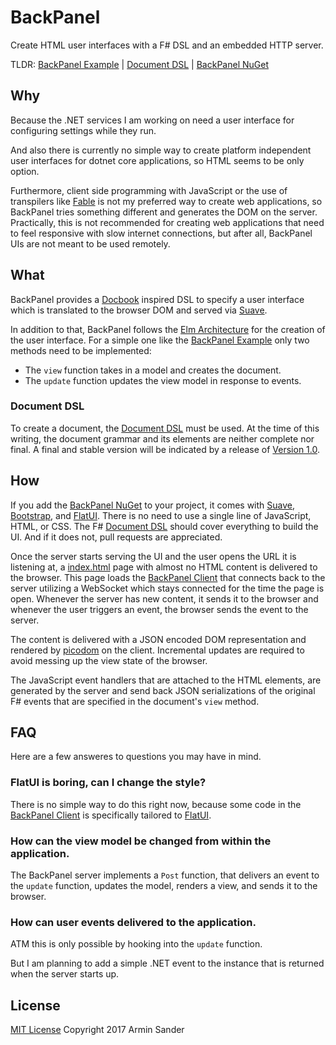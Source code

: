 # BackPanel

Create HTML user interfaces with a F# DSL and an embedded HTTP server.

TLDR: [BackPanel Example] | [Document DSL] | [BackPanel NuGet]

## Why

Because the .NET services I am working on need a user interface for configuring settings while they run.

And also there is currently no simple way to create platform independent user interfaces for dotnet core applications, so HTML seems to be only option.

Furthermore, client side programming with JavaScript or the use of transpilers like [Fable] is not my preferred way to create web applications, so BackPanel tries something different and generates the DOM on the server. Practically, this is not recommended for creating web applications that need to feel responsive with slow internet connections, but after all, BackPanel UIs are not meant to be used remotely.

## What

BackPanel provides a [Docbook] inspired DSL to specify a user interface which is translated to the browser DOM and served via [Suave].

In addition to that, BackPanel follows the [Elm Architecture] for the creation of the user interface. For a simple one like the [BackPanel Example] only two methods need to be implemented:

- The `view` function takes in a model and creates the document.
- The `update` function updates the view model in response to events.

### Document DSL

To create a document, the [Document DSL] must be used. At the time of this writing, the document grammar and its elements are neither complete nor final. A final and stable version will be indicated by a release of [Version 1.0].

## How

If you add the [BackPanel NuGet] to your project, it comes with [Suave], [Bootstrap], and [FlatUI]. There is no need to use a single line of JavaScript, HTML, or CSS. The F# [Document DSL] should cover everything to build the UI. And if it does not, pull requests are appreciated.

Once the server starts serving the UI and the user opens the URL it is listening at, a [index.html] page with almost no HTML content is delivered to the browser. This page loads the [BackPanel Client] that connects back to the server utilizing a WebSocket which stays connected for the time the page is open. Whenever the server has new content, it sends it to the browser and whenever the user triggers an event, the browser sends the event to the server.

The content is delivered with a JSON encoded DOM representation and rendered by [picodom] on the client. Incremental updates are required to avoid messing up the view state of the browser.

The JavaScript event handlers that are attached to the HTML elements, are generated by the server and send back JSON serializations of the original F# events that are specified in the document's `view` method.

## FAQ

Here are a few answeres to questions you may have in mind.

### FlatUI is boring, can I change the style?

There is no simple way to do this right now, because some code in the [BackPanel Client] is specifically tailored to [FlatUI].

### How can the view model be changed from within the application.

The BackPanel server implements a `Post` function, that delivers an event to the `update` function, updates the model, renders a view, and sends it to the browser.

### How can user events delivered to the application.

ATM this is only possible by hooking into the `update` function.

But I am planning to add a simple .NET event to the instance that is returned when the server starts up.

## License

[MIT License]
Copyright 2017 Armin Sander

[Docbook]: http://docbook.org/
[Suave]: https://suave.io/
[Bootstrap]: http://getbootstrap.com/
[FlatUI]: http://designmodo.github.io/Flat-UI/
[Elm Architecture]: https://guide.elm-lang.org/architecture/
[BackPanel NuGet]: https://www.myget.org/feed/pragmatrix/package/nuget/BackPanel
[BackPanel Example]: BackPanel.Example/Program.fs
[Document DSL]: BackPanel/Document.fs
[Version 1.0]: https://github.com/pragmatrix/backpanel/milestone/1
[BackPanel Client]: BackPanel.Client/backpanel.ts
[Fable]: http://fable.io
[MIT License]: https://opensource.org/licenses/MIT
[picodom]: https://github.com/picodom/picodom
[index.html]: BackPanel/index.html
